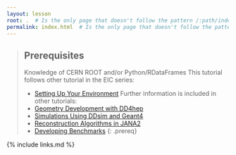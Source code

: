 ```yaml
---
layout: lesson
root: .  # Is the only page that doesn't follow the pattern /:path/index.html
permalink: index.html  # Is the only page that doesn't follow the pattern /:path/index.html
---
```

> ## Prerequisites
> Knowledge of CERN ROOT and/or Python/RDataFrames
> This tutorial follows other tutorial in the EIC series:
> - [Setting Up Your Environment](https://eic.github.io/tutorial-setting-up-environment/)
> Further information is included in other tutorials:
> - [Geometry Development with DD4hep](https://eic.github.io/tutorial-geometry-development-using-dd4hep/)
> - [Simulations Using DDsim and Geant4](https://eic.github.io/tutorial-simulations-using-ddsim-and-geant4/)
> - [Reconstruction Algorithms in JANA2](https://eic.github.io/tutorial-jana2)
> - [Developing Benchmarks](https://eic.github.io/tutorial-developing-benchmarks/)
{: .prereq}

{% include links.md %}
